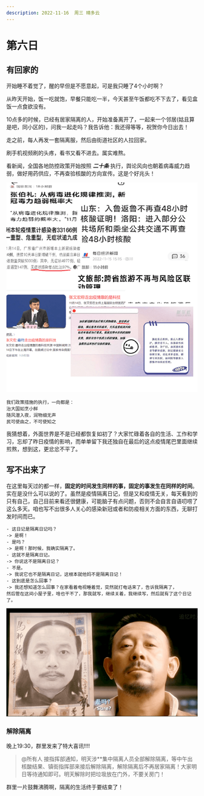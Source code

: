 ```yaml
---
description: 2022-11-16  周三 晴多云
---
```


# 第六日

## 有回家的

开始睡不着觉了，醒的早但是不愿意起，可是我只睡了4个小时啊？

从昨天开始，饭一吃就饱，早餐只能吃一半，今天甚至午饭都吃不下去了，看见盒饭一点食欲没有。

10点多的时候，已经有居家隔离的人，开始准备离开了，一起来一个邻居(姑且算是吧，同小区的)，问我一起走吗？我告诉他：我还得等等，祝贺你今日出去！

走之前，每人再发一套隔离服，然后由街道社区的人拉回家。

刷手机视频刷的头疼，看书又看不进去。属实难熬。

看新闻，全国各地防控政策开始按照 _**二十条**_ 执行，舆论风向也朝着病毒威力趋弱，做好用药供应，不再查验核酸的方向宣传。这是个好兆头！

![](.gitbook/assets/22111601.png)

```
我们政策措施的执行，一向都是：
治大国如烹小鲜
随风潜入夜，润物细无声
民可使由之，不可使知之
```

我猜想着，外面世界是不是已经都恢复如初了？大家忙碌着各自的生活、工作和学习，忘却了昨日疫情的影响，而单单留下我还独自在最后的这点疫情尾巴里面继续煎熬，想到这，更忿忿不平了。

## 写不出来了

在这里每天过的都一样，**固定的时间发生同样的事，固定的事发生在同样的时间**。实在是没什么可以说的了。虽然是疫情隔离日记，但是又和疫情无关，每天看到的只有自己，自己目前来看还很健康，可能脑子有点问题，否则不会自言自语叨唠了这么多天。咱也写不出很多人关心的感染新冠或者和防疫相关方面的东西，无聊打发时间而已。

```
- 这日记是隔离日记吗？
-> 是啊！
- 是吗？
-> 是啊！那时候，我确实隔离了。
- 这就不是隔离日记。
-> 你说这不是隔离日记？
- 不是。
-> 我说它也不是隔离日记，这根本就他妈不是隔离日记！
- 这到底是怎么回事？
-> 我还想知道怎么回事？在家看着电视睡着觉，突然就打电话来了，告诉我隔离了，
然后管在这间小屋子里，啥也干不了，那我就写，继续关着，我继续写，然后就有了这个日记了。
```

![](.gitbook/assets/22111602.png)

### 解除隔离

晚上19:30，群里发来了特大喜讯!!!!

> @所有人 接指挥部通知，明天涉\*\*集中隔离人员全部解除隔离，等中午出核酸结果、镇街指挥部来接后解除隔离，解除隔离后不再居家隔离！大家明日等待通知即可。明天解除时把垃圾放在门外，不要关房门！

群里一片鼓舞沸腾啊，隔离的生活终于要结束了！

